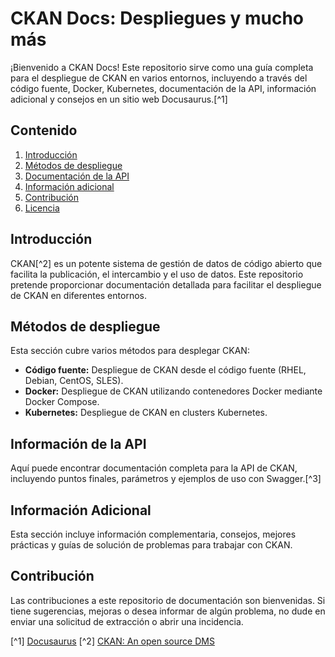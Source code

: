 # CKAN Docs: Despliegues y mucho más
¡Bienvenido a CKAN Docs! Este repositorio sirve como una guía completa para el despliegue de CKAN en varios entornos, incluyendo a través del código fuente, Docker, Kubernetes, documentación de la API, información adicional y consejos en un sitio web Docusaurus.[^1]

## Contenido
1. [Introducción](#introduction)
2. [Métodos de despliegue](#métodos-de-despliegue)
3. [Documentación de la API](#api-documentation)
4. [Información adicional](#additional-information)
5. [Contribución](#contributing)
6. [Licencia](#license)

## Introducción
CKAN[^2] es un potente sistema de gestión de datos de código abierto que facilita la publicación, el intercambio y el uso de datos. Este repositorio pretende proporcionar documentación detallada para facilitar el despliegue de CKAN en diferentes entornos.

## Métodos de despliegue
Esta sección cubre varios métodos para desplegar CKAN:

- **Código fuente:** Despliegue de CKAN desde el código fuente (RHEL, Debian, CentOS, SLES).
- **Docker:** Despliegue de CKAN utilizando contenedores Docker mediante Docker Compose.
- **Kubernetes:** Despliegue de CKAN en clusters Kubernetes.

## Información de la API
Aquí puede encontrar documentación completa para la API de CKAN, incluyendo puntos finales, parámetros y ejemplos de uso con Swagger.[^3]

## Información Adicional
Esta sección incluye información complementaria, consejos, mejores prácticas y guías de solución de problemas para trabajar con CKAN.

## Contribución
Las contribuciones a este repositorio de documentación son bienvenidas. Si tiene sugerencias, mejoras o desea informar de algún problema, no dude en enviar una solicitud de extracción o abrir una incidencia.

[^1] [Docusaurus](https://docusaurus.io/)
[^2] [CKAN: An open source DMS](https://ckan.org/)

